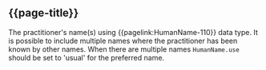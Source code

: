## {{page-title}}

The practitioner's name(s) using {{pagelink:HumanName-110}} data type. It is possible to include multiple names where the practitioner has been known by other names. When there are multiple names `HumanName.use` should be set to 'usual' for the preferred name.


